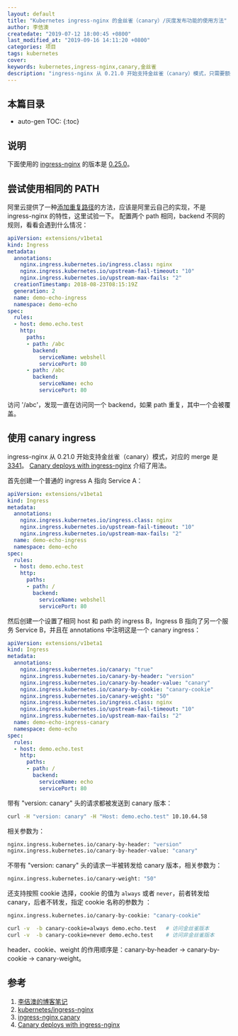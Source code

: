 ```yaml
---
layout: default
title: "Kubernetes ingress-nginx 的金丝雀（canary）/灰度发布功能的使用方法"
author: 李佶澳
createdate: "2019-07-12 18:00:45 +0800"
last_modified_at: "2019-09-16 14:11:20 +0800"
categories: 项目
tags: kubernetes
cover:
keywords: kubernetes,ingress-nginx,canary,金丝雀
description: "ingress-nginx 从 0.21.0 开始支持金丝雀（canary）模式，只需要额外创建一个Canary Ingress"
---
```


## 本篇目录

* auto-gen TOC:
{:toc}

## 说明

下面使用的 [ingress-nginx][2]  的版本是 [0.25.0](https://github.com/kubernetes/ingress-nginx/releases)。

## 尝试使用相同的 PATH

阿里云提供了一种[添加重复路径](https://yq.aliyun.com/articles/594019)的方法，应该是阿里云自己的实现，不是 ingress-nginx 的特性，这里试验一下。
配置两个 path 相同，backend 不同的规则，看看会遇到什么情况： 

```yaml
apiVersion: extensions/v1beta1
kind: Ingress
metadata:
  annotations:
    nginx.ingress.kubernetes.io/ingress.class: nginx
    nginx.ingress.kubernetes.io/upstream-fail-timeout: "10"
    nginx.ingress.kubernetes.io/upstream-max-fails: "2"
  creationTimestamp: 2018-08-23T08:15:19Z
  generation: 2
  name: demo-echo-ingress
  namespace: demo-echo
spec:
  rules:
  - host: demo.echo.test
    http:
      paths:
      - path: /abc
        backend:
          serviceName: webshell
          servicePort: 80
      - path: /abc
        backend:
          serviceName: echo
          servicePort: 80
```

访问 '/abc'，发现一直在访问同一个 backend，如果 path 重复，其中一个会被覆盖。

## 使用 canary ingress

ingress-nginx 从 0.21.0 开始支持金丝雀（canary）模式，对应的 merge 是 [3341](https://github.com/kubernetes/ingress-nginx/pull/3341)。
[Canary deploys with ingress-nginx][4] 介绍了用法。

首先创建一个普通的 ingress A 指向 Service A：

```yaml
apiVersion: extensions/v1beta1
kind: Ingress
metadata:
  annotations:
    nginx.ingress.kubernetes.io/ingress.class: nginx
    nginx.ingress.kubernetes.io/upstream-fail-timeout: "10"
    nginx.ingress.kubernetes.io/upstream-max-fails: "2"
  name: demo-echo-ingress
  namespace: demo-echo
spec:
  rules:
  - host: demo.echo.test
    http:
      paths:
      - path: /
        backend:
          serviceName: webshell
          servicePort: 80
```

然后创建一个设置了相同 host 和 path 的 ingress B，Ingress B 指向了另一个服务 Service B，并且在 annotations 中注明这是一个 canary ingress：

```yaml
apiVersion: extensions/v1beta1
kind: Ingress
metadata:
  annotations:
    nginx.ingress.kubernetes.io/canary: "true"
    nginx.ingress.kubernetes.io/canary-by-header: "version"
    nginx.ingress.kubernetes.io/canary-by-header-value: "canary"
    nginx.ingress.kubernetes.io/canary-by-cookie: "canary-cookie"
    nginx.ingress.kubernetes.io/canary-weight: "50"
    nginx.ingress.kubernetes.io/ingress.class: nginx
    nginx.ingress.kubernetes.io/upstream-fail-timeout: "10"
    nginx.ingress.kubernetes.io/upstream-max-fails: "2"
  name: demo-echo-ingress-canary
  namespace: demo-echo
spec:
  rules:
  - host: demo.echo.test
    http:
      paths:
      - path: /
        backend:
          serviceName: echo
          servicePort: 80
```

带有 "version: canary" 头的请求都被发送到 canary 版本：

```sh
curl -H "version: canary" -H "Host: demo.echo.test" 10.10.64.58
```

相关参数为：

```sh
nginx.ingress.kubernetes.io/canary-by-header: "version"
nginx.ingress.kubernetes.io/canary-by-header-value: "canary"
```

不带有 "version: canary" 头的请求一半被转发给 canary 版本，相关参数为：

```sh
nginx.ingress.kubernetes.io/canary-weight: "50"
```

还支持按照 cookie 选择，cookie 的值为 `always` 或者 `never`，前者转发给 canary，后者不转发，指定 cookie 名称的参数为 ：

```sh
nginx.ingress.kubernetes.io/canary-by-cookie: "canary-cookie"
```

```sh
curl -v  -b canary-cookie=always demo.echo.test   # 访问金丝雀版本
curl -v  -b canary-cookie=never demo.echo.test    # 访问非金丝雀版本
```

header、cookie、weight 的作用顺序是：canary-by-header -> canary-by-cookie -> canary-weight。

## 参考

1. [李佶澳的博客笔记][1]
2. [kubernetes/ingress-nginx][2]
3. [ingress-nginx canary][3]
4. [Canary deploys with ingress-nginx][4]

[1]: https://www.lijiaocn.com "李佶澳的博客笔记"
[2]: https://kubernetes.github.io/ingress-nginx/ "kubernetes/ingress-nginx"
[3]: https://kubernetes.github.io/ingress-nginx/user-guide/nginx-configuration/annotations/#canary "ingress-nginx canary"
[4]: https://docs.google.com/document/d/1qKTyLBLuKIYE6d6BsFXRM7zYB-2MUk6qJjtBL1KCz78/edit#heading=h.x7809bn5opjd "Canary deploys with ingress-nginx"
